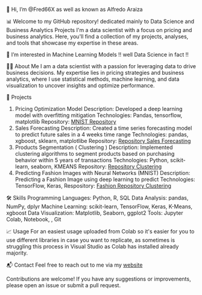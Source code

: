  👋 Hi, I’m @Fred66X as well as known as Alfredo Araiza
 
 📊 Welcome to my GitHub repository! dedicated mainly to Data Science and Business Analytics Projects
      I'm a data scientist with a focus on pricing and business analytics. Here, you'll find a collection of my projects, analyses, and tools that showcase my expertise in these areas.
      
 👀 I’m interested in Machine Learning Models !! well Data Science in fact !!

 👨‍💼 About Me
I am a data scientist with a passion for leveraging data to drive business decisions. My expertise lies in pricing strategies and business analytics, where I use statistical methods, machine learning, and data visualization to uncover insights and optimize performance.

🚀 Projects
1. Pricing Optimization Model
Description: Developed a deep learning model with overfitting mitigation
Technologies: Pandas, tensorflow, matplotlib
Repository: [MNIST Repository](https://github.com/Fred66X/DS_Projects/blob/main/MNIST_Neural_Networks_DeepLearning.ipynb)
2. Sales Forecasting
Description: Created a time series forecasting model to predict future sales in a 4 weeks time range
Technologies: pandas, xgboost, sklearn, matplotlibe
Repository: [Repository Sales Forecasting](https://github.com/Fred66X/DS_Projects/blob/main/3_DSMARKET_Time_Series_Forecasting.ipynb)
3. Products  Segmentation ( Clustering )
Description: Implemented clustering algorithms to segment products based on purchasing behavior within 5 years of transactions
Technologies: Python, scikit-learn, seaborn, KMEANS
Repository: [Repository Clustering](https://github.com/Fred66X/DS_Projects/blob/main/2_DSMARKET_Clustering.ipynb)
4. Predicting Fashion Images with Neural Networks (MNIST)
Description: Predicting a Fashion Image using deep learning to predict
Technologies: TensorFlow, Keras, 
Respository: [Fashion Repository Clustering](https://github.com/Fred66X/DS_Projects/blob/main/Predicting_Fashion_Images_with_Neural_Networks.ipynb)

🛠️ Skills
Programming Languages: Python, R, SQL
Data Analysis: pandas, NumPy, dplyr
Machine Learning: scikit-learn, TensorFlow, Keras, K-Means, xgboost
Data Visualization: Matplotlib, Seaborn, ggplot2
Tools: Jupyter Colab, Notebook, , Git

📈 Usage
For an easiest usage uploaded from Colab so it's easier for you to use different libraries in case you want to replicate, as sometimes is struggling this process in Visual Studio as Colab has installed already majority.

📬 Contact
Feel free to reach out to me via my [website](www.fredaraizaonthemove.com)

Contributions are welcome! If you have any suggestions or improvements, please open an issue or submit a pull request.



